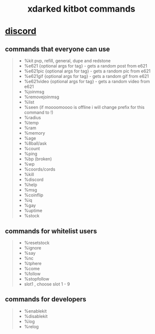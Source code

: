 <div align="center">
<h1>xdarked kitbot commands</h1>
</div>

# [discord](https://discord.gg/93zkUCZfzQ)

## commands that everyone can use
> - %kit pvp, refill, general, dupe and redstone
> - %e621 {optional args for tag} - gets a random post from e621
> - %e621pic {optional args for tag} - gets a random pic from e621
> - %e621gif {optional args for tag} - gets a random gif from e621
> - %e621video {optional args for tag} - gets a random video from e621
> - %joinmsg 
> - %removejoinmsg
> - %list
> - %seen (if moooomoooo is offline i will change prefix for this command to !)
> - %radius
> - %temp
> - %ram
> - %memory
> - %age
> - %8ball/ask
> - %count
> - %ping
> - %bp (broken)
> - %wp
> - %coords/cords
> - %kill
> - %discord
> - %help
> - %msg
> - %coinflip
> - %iq
> - %gay
> - %uptime
> - %stock

## commands for whitelist users
> - %resetstock
> - %ignore
> - %say
> - %nc
> - %tphere
> - %come
> - %follow
> - %stopfollow
> - slot1 , choose slot 1 - 9

## commands for developers
> - %enablekit
> - %disablekit
> - %log
> - %relog
